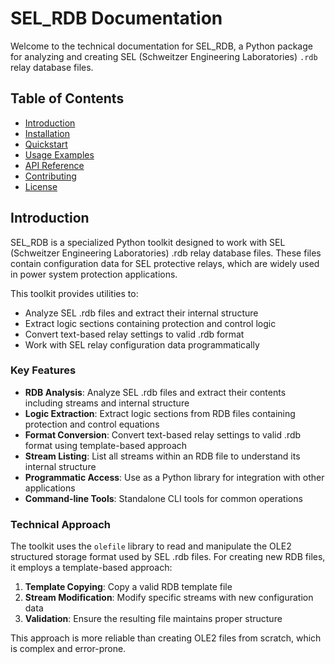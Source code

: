 # SEL_RDB Documentation

Welcome to the technical documentation for SEL_RDB, a Python package for analyzing and creating SEL (Schweitzer Engineering Laboratories) `.rdb` relay database files.

## Table of Contents

- [Introduction](#introduction)
- [Installation](installation.md)
- [Quickstart](quickstart.md)
- [Usage Examples](usage.md)
- [API Reference](api.md)
- [Contributing](contributing.md)
- [License](license.md)

## Introduction

SEL_RDB is a specialized Python toolkit designed to work with SEL (Schweitzer Engineering Laboratories) .rdb relay database files. These files contain configuration data for SEL protective relays, which are widely used in power system protection applications.

This toolkit provides utilities to:
- Analyze SEL .rdb files and extract their internal structure
- Extract logic sections containing protection and control logic
- Convert text-based relay settings to valid .rdb format
- Work with SEL relay configuration data programmatically

### Key Features

- **RDB Analysis**: Analyze SEL .rdb files and extract their contents including streams and internal structure
- **Logic Extraction**: Extract logic sections from RDB files containing protection and control equations
- **Format Conversion**: Convert text-based relay settings to valid .rdb format using template-based approach
- **Stream Listing**: List all streams within an RDB file to understand its internal structure
- **Programmatic Access**: Use as a Python library for integration with other applications
- **Command-line Tools**: Standalone CLI tools for common operations

### Technical Approach

The toolkit uses the `olefile` library to read and manipulate the OLE2 structured storage format used by SEL .rdb files. For creating new RDB files, it employs a template-based approach:

1. **Template Copying**: Copy a valid RDB template file
2. **Stream Modification**: Modify specific streams with new configuration data
3. **Validation**: Ensure the resulting file maintains proper structure

This approach is more reliable than creating OLE2 files from scratch, which is complex and error-prone.